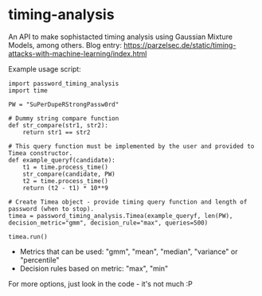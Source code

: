# timing-analysis

An API to make sophistacted timing analysis using Gaussian Mixture Models, among others.
Blog entry: https://parzelsec.de/static/timing-attacks-with-machine-learning/index.html

Example usage script:
```
import password_timing_analysis
import time

PW = "SuPerDupeRStrongPassw0rd"

# Dummy string compare function
def str_compare(str1, str2):
    return str1 == str2

# This query function must be implemented by the user and provided to Timea constructor.
def example_queryf(candidate):
    t1 = time.process_time()
    str_compare(candidate, PW)
    t2 = time.process_time()
    return (t2 - t1) * 10**9

# Create Timea object - provide timing query function and length of password (when to stop).
timea = password_timing_analysis.Timea(example_queryf, len(PW), decision_metric="gmm", decision_rule="max", queries=500)

timea.run()
```

- Metrics that can be used: "gmm", "mean", "median", "variance" or "percentile"
- Decision rules based on metric: "max", "min"

For more options, just look in the code - it's not much :P
